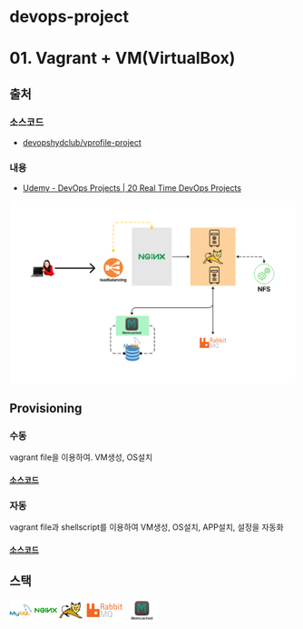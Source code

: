 # devops-project

# 01. Vagrant + VM(VirtualBox)

## 출처

### 소스코드

- [devopshydclub/vprofile-project](https://github.com/devopshydclub/vprofile-project)

### 내용

- [Udemy - DevOps Projects | 20 Real Time DevOps Projects](https://www.udemy.com/course/devopsprojects/)

![이미지](img/01.vagrant+virtualbox.jpg)

## Provisioning

### 수동

vagrant file을 이용하여. VM생성, OS설치

#### [소스코드](<01.Vagrant+VM(VirtualBox)/Manual_Provisioning>)

### 자동

vagrant file과 shellscript를 이용하여 VM생성, OS설치, APP설치, 설정을 자동화

#### [소스코드](<01.Vagrant+VM(VirtualBox)/Automated_Provisioning>)

## 스택

  <img src="https://raw.githubusercontent.com/devicons/devicon/master/icons/mysql/mysql-original-wordmark.svg" alt="mysql" width="40" height="40"/>
  <img src="https://raw.githubusercontent.com/devicons/devicon/master/icons/nginx/nginx-original.svg" alt="nginx" width="40" height="40"/>
   <img src="https://raw.githubusercontent.com/devicons/devicon/master/icons/tomcat/tomcat-original.svg" alt="tomcat" width="40" height="40"/>
   <img src="img/stacklogo/rabbit mq.png" alt="rabbitMQ"  height="40"/>
   <img src="img/stacklogo/memcached.png" alt="memcached" height="40"/>
